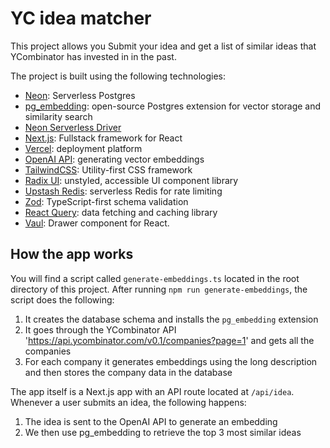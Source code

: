 # YC idea matcher

This project allows you Submit your idea and get a list of similar ideas that YCombinator has invested in in the past.

The project is built using the following technologies:

- [Neon](https://neon.tech): Serverless Postgres
- [pg_embedding](https://github.com/neondatabase/pg_embedding): open-source Postgres extension for vector storage and similarity search
- [Neon Serverless Driver](https://github.com/neondatabase/serverless)
- [Next.js](https://nextjs.org): Fullstack framework for React
- [Vercel](https://vercel.com): deployment platform
- [OpenAI API](https://openai.com): generating vector embeddings
- [TailwindCSS](https://tailwindcss.com): Utility-first CSS framework
- [Radix UI](https://radix-ui.com): unstyled, accessible UI component library
- [Upstash Redis](https://upstash.com): serverless Redis for rate limiting
- [Zod](https://zod.dev): TypeScript-first schema validation
- [React Query](https://react-query.tanstack.com): data fetching and caching library
- [Vaul](https://vaul.emilkowal.ski/): Drawer component for React.

## How the app works

You will find a script called `generate-embeddings.ts` located in the root directory of this project. After running `npm run generate-embeddings`, the script does the following:

1. It creates the database schema and installs the `pg_embedding` extension
2. It goes through the YCombinator API 'https://api.ycombinator.com/v0.1/companies?page=1' and gets all the companies
3. For each company it generates embeddings using the long description and then stores the company data in the database

The app itself is a Next.js app with an API route located at `/api/idea`. Whenever a user submits an idea, the following happens:

1. The idea is sent to the OpenAI API to generate an embedding
2. We then use pg_embedding to retrieve the top 3 most similar ideas
